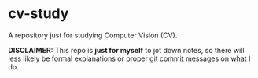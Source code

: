 # cv-study

A repository just for studying Computer Vision (CV).

**DISCLAIMER:** This repo is **just for myself** to jot down notes, so there will less likely be formal explanations or proper git commit messages on what I do.
